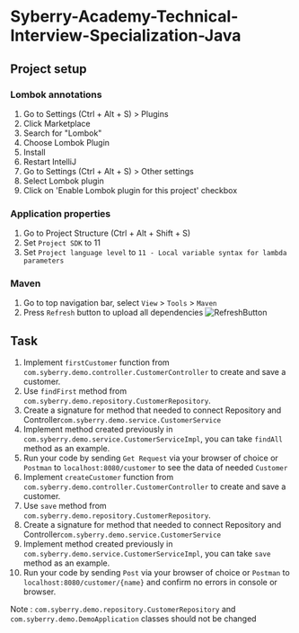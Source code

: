 # Syberry-Academy-Technical-Interview-Specialization-Java

## Project setup
### Lombok annotations
1. Go to Settings (Ctrl + Alt + S) > Plugins
2. Click Marketplace
3. Search for "Lombok"
4. Choose Lombok Plugin
5. Install
6. Restart IntelliJ
7. Go to Settings (Ctrl + Alt + S) > Other settings
8. Select Lombok plugin
9. Click on 'Enable Lombok plugin for this project' checkbox

### Application properties
1. Go to Project Structure (Ctrl + Alt + Shift + S)
2. Set `Project SDK` to 11
3. Set `Project language level` to `11 - Local variable syntax for lambda parameters`

### Maven 
1. Go to top navigation bar, select `View` > `Tools` > `Maven`
2. Press `Refresh` button to upload all dependencies
![RefreshButton](https://i.imgur.com/WBHFw6t.png)



## Task
1. Implement `firstCustomer` function from `com.syberry.demo.controller.CustomerController`
to create and save a customer. 
2. Use `findFirst` method from `com.syberry.demo.repository.CustomerRepository`.
3. Create a signature for method that needed to connect Repository and Controller`com.syberry.demo.service.CustomerService`
4. Implement method created previously in `com.syberry.demo.service.CustomerServiceImpl`, you can take `findAll` method as an example.
5. Run your code by sending `Get Request` via your browser of choice or `Postman` to `localhost:8080/customer` to see the data of needed `Customer`
6. Implement `createCustomer` function from `com.syberry.demo.controller.CustomerController`
to create and save a customer. 
7. Use `save` method from `com.syberry.demo.repository.CustomerRepository`.
8. Create a signature for method that needed to connect Repository and Controller`com.syberry.demo.service.CustomerService`
9. Implement method created previously in `com.syberry.demo.service.CustomerServiceImpl`, you can take `save` method as an example.
10. Run your code by sending `Post` via your browser of choice or `Postman` to `localhost:8080/customer/{name}` and confirm no errors in console or browser.

Note : `com.syberry.demo.repository.CustomerRepository` and `com.syberry.demo.DemoApplication` classes should not be changed

